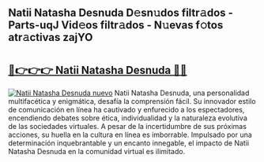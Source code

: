 ## Natii Natasha Desnuda D𝚎sn𝚞dos filtr𝚊dos - Parts-uqJ Vid𝚎os filtr𝚊dos - N𝚞evas f𝚘tos atr𝚊ctivas zajYO

# <h2><a href="http://mb9gioc.tromn.icu/?c=Natii+Natasha+Desnuda">🔗👉👉👉 Natii Natasha Desnuda 🔗🔗</a></h2>

[![Natii Natasha Desnuda nuevo](https://i.imgur.com/pEAQMta.gif)](http://mb9gioc.tromn.icu/?c=Natii+Natasha+Desnuda)
Natii Natasha Desnuda, una personalidad multifacética y enigmática, desafía la comprensión fácil. Su innovador estilo de comunicación en línea ha cautivado y enfurecido a los espectadores, encendiendo debates sobre ética, individualidad y la naturaleza evolutiva de las sociedades virtuales. A pesar de la incertidumbre de sus próximas acciones, su huella en la cultura en línea es imborrable. Impulsado por una determinación inquebrantable y un encanto innegable, el impacto de Natii Natasha Desnuda en la comunidad virtual es ilimitado.
